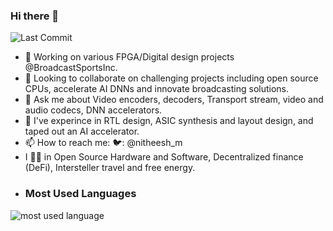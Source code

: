 ### Hi there 👋

<img alt="Last Commit" src="https://img.shields.io/github/last-commit/nitheeshkm/nitheeshkm?logo=markdown&label=LAST+UPDATE&color=29bf12&style=flat">


- 🔭 Working on various FPGA/Digital design projects @BroadcastSportsInc.
- 👯 Looking to collaborate on challenging projects including open source CPUs, accelerate AI DNNs and innovate broadcasting solutions. 
- 💬 Ask me about Video encoders, decoders, Transport stream, video and audio codecs, DNN accelerators.
- 💼 I've experince in RTL design, ASIC synthesis and layout design, and taped out an AI accelerator. 
- 📫 How to reach me: 🐦: @nitheesh_m 
- I 🐝🍁 in Open Source Hardware and Software,  Decentralized finance (DeFi), Intersteller travel and free energy.
- ### **Most Used Languages**
![most used language](https://github-readme-stats.vercel.app/api/top-langs/?username=nitheeshkm&layout=compact&theme=onedark&hide_border=true&langs_count=20&hide=javascript,coq,pascal,batchfile)
<!-- ### **My Github Status**
![github status](https://github-readme-stats.vercel.app/api?username=nitheeshkm&show_icons=true&count_private=true&theme=onedark&hide_border=true&hide=&include_all_commits=true) 
--!>

<!--[![GitHub Streak](https://streak-stats.demolab.com?user=nitheeshkm&theme=onedark_duo&hide_border=true)](https://git.io/streak-stats)
--!>

<!--
**nitheeshkm/nitheeshkm** is a ✨ _special_ ✨ repository because its `README.md` (this file) appears on your GitHub profile.

Here are some ideas to get you started:

- 🔭 I’m currently working on ...
- 🌱 I’m currently learning ...
- 👯 I’m looking to collaborate on ...
- 🤔 I’m looking for help with ...
- 💬 Ask me about ...
- 📫 How to reach me: ...
- 😄 Pronouns: ...
- ⚡ Fun fact: ...
-->
